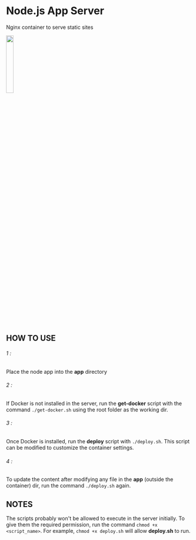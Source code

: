# Node.js App Server

Nginx container to serve static sites

<img src="https://upload.wikimedia.org/wikipedia/commons/thumb/d/d9/Node.js_logo.svg/1280px-Node.js_logo.svg.png" width="20%">

## HOW TO USE 


###### 1 : 
Place the node app into the **app** directory

###### 2 : 
If Docker is not installed in the server, run the **get-docker** script with the command 
```./get-docker.sh``` using the root folder as the working dir.

###### 3 : 
Once Docker is installed, run the **deploy** script with ```./deploy.sh```. This script can be modified to customize the container settings.

###### 4 :
To update the content after modifying any file in the **app** (outside the container) dir, run the command ```./deploy.sh``` again.


## NOTES

The scripts probably won't be allowed to execute in the server initially. To give them the required permission, run the command ```chmod +x <script_name>```. For example, ```chmod +x deploy.sh``` will allow **deploy.sh** to run.

